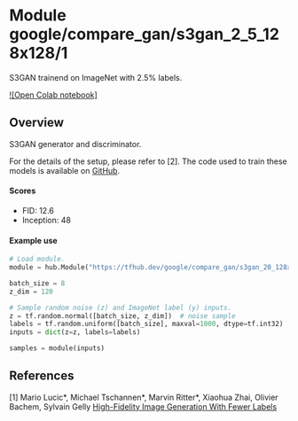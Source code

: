 # Module google/compare_gan/s3gan_2_5_128x128/1

S3GAN trainend on ImageNet with 2.5% labels.

<!-- module-type: image-generator -->
<!-- asset-path: legacy -->
<!-- network-architecture: bigan -->
<!-- dataset: imagenet-ilsvrc-2012-cls -->
<!-- fine-tunable: false -->
<!-- format: hub -->


[![Open Colab notebook]](https://colab.research.google.com/github/tensorflow/hub/blob/master/examples/colab/s3gan_generation_with_tf_hub.ipynb)

## Overview

S3GAN generator and discriminator.

For the details of the setup, please refer to [2]. The code used to train these
models is available on [GitHub](https://github.com/google/compare_gan).

#### Scores

*   FID: 12.6
*   Inception: 48

#### Example use

```python
# Load module.
module = hub.Module("https://tfhub.dev/google/compare_gan/s3gan_20_128x128/1")

batch_size = 8
z_dim = 120

# Sample random noise (z) and ImageNet label (y) inputs.
z = tf.random.normal([batch_size, z_dim])  # noise sample
labels = tf.random.uniform([batch_size], maxval=1000, dtype=tf.int32)
inputs = dict(z=z, labels=labels)

samples = module(inputs)
```

## References

[1] Mario Lucic*, Michael Tschannen*, Marvin Ritter*, Xiaohua Zhai, Olivier
Bachem, Sylvain Gelly
[High-Fidelity Image Generation With Fewer Labels](https://arxiv.org/abs/1903.02271)
